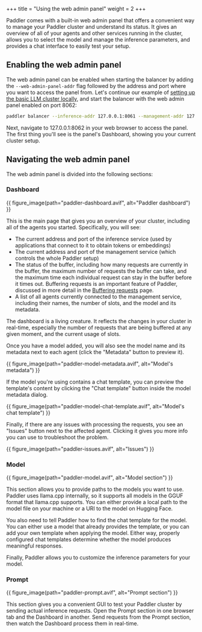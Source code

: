+++
title = "Using the web admin panel"
weight = 2
+++

Paddler comes with a built-in web admin panel that offers a convenient way to manage your Paddler cluster and understand its status. It gives an overview of all of your agents and other services running in the cluster, allows you to select the model and manage the inference parameters, and provides a chat interface to easily test your setup.

## Enabling the web admin panel

The web admin panel can be enabled when starting the balancer by adding the `--web-admin-panel-addr` flag followed by the address and port where you want to access the panel from. Let's continue our example of [setting up the basic LLM cluster locally](@/docs/starting-out/setup-a-basic-llm-cluster.md), and start the balancer with the web admin panel enabled on port 8062:

```bash
paddler balancer --inference-addr 127.0.0.1:8061 --management-addr 127.0.0.1:8060 --web-admin-panel-addr 127.0.0.1:8062
```

Next, navigate to 127.0.0.1:8062 in your web browser to access the panel. The first thing you'll see is the panel's Dashboard, showing you your current cluster setup.

## Navigating the web admin panel

The web admin panel is divided into the following sections:

### Dashboard

{{ figure_image(path="paddler-dashboard.avif", alt="Paddler dashboard") }}

This is the main page that gives you an overview of your cluster, including all of the agents you started. Specifically, you will see:

- The current address and port of the inference service (used by applications that connect to it to obtain tokens or embeddings)
- The current address and port of the management service (which controls the whole Paddler setup)
- The status of the buffer, including how many requests are currently in the buffer, the maximum number of requests the buffer can take, and the maximum time each individual request can stay in the buffer before it times out. Buffering requests is an important feature of Paddler, discussed in more detail in the [Buffering requests](@/docs/internals/buffered-requests.md) page.
- A list of all agents currently connected to the management service, including their names, the number of slots, and the model and its metadata.

<div class="formatted-text__note">
    The dashboard is a living creature. It reflects the changes in your cluster in real-time, especially the number of requests that are being buffered at any given moment, and the current usage of slots.
</div>

Once you have a model added, you will also see the model name and its metadata next to each agent (click the "Metadata" button to preview it). 

{{ figure_image(path="paddler-model-metadata.avif", alt="Model's metadata") }}

If the model you're using contains a chat template, you can preview the template's content by clicking the "Chat template" button inside the model metadata dialog.

{{ figure_image(path="paddler-model-chat-template.avif", alt="Model's chat template") }}

Finally, if there are any issues with processing the requests, you see an "Issues" button next to the affected agent. Clicking it gives you more info you can use to troubleshoot the problem.

{{ figure_image(path="paddler-issues.avif", alt="Issues") }}


### Model 

{{ figure_image(path="paddler-model.avif", alt="Model section") }}

This section allows you to provide paths to the models you want to use. 
Paddler uses llama.cpp internally, so it supports all models in the GGUF format that llama.cpp supports. 
You can either provide a local path to the model file on your machine or a URI to the model on Hugging Face.

You also need to tell Paddler how to find the chat template for the model. 
You can either use a model that already provides the template, or you can add your own template when applying the model. 
Either way, properly configured chat templates determine whether the model produces meaningful responses.

Finally, Paddler allows you to customize the inference parameters for your model. 


### Prompt

{{ figure_image(path="paddler-prompt.avif", alt="Prompt section") }}

This section gives you a convenient GUI to test your Paddler cluster by sending actual inference requests. Open the Prompt section in one browser tab and the Dashboard in another. Send requests from the Prompt section, then watch the Dashboard process them in real-time.
